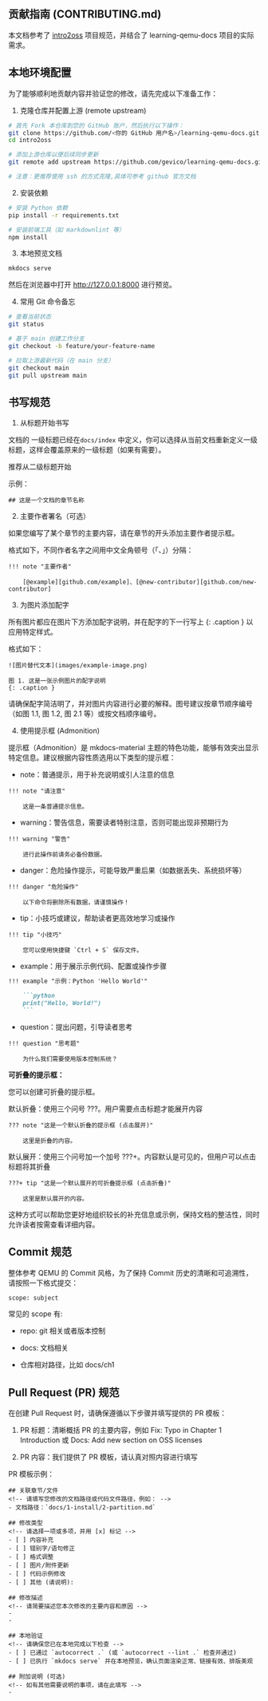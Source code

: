 ## 贡献指南 (CONTRIBUTING.md)

本文档参考了 [intro2oss][1] 项目规范，并结合了 learning-qemu-docs 项目的实际需求。

## 本地环境配置

为了能够顺利地贡献内容并验证您的修改，请先完成以下准备工作：

1. 克隆仓库并配置上游 (remote upstream)

```bash
# 首先 Fork 本仓库到您的 GitHub 账户，然后执行以下操作：
git clone https://github.com/<你的 GitHub 用户名>/learning-qemu-docs.git
cd intro2oss

# 添加上游仓库以便后续同步更新
git remote add upstream https://github.com/gevico/learning-qemu-docs.git

# 注意：更推荐使用 ssh 的方式克隆,具体可参考 github 官方文档
```

2. 安装依赖

```bash
# 安装 Python 依赖
pip install -r requirements.txt

# 安装前端工具（如 markdownlint 等）
npm install
```

3. 本地预览文档

```bash
mkdocs serve
```

然后在浏览器中打开 http://127.0.0.1:8000 进行预览。

4. 常用 Git 命令备忘

```bash
# 查看当前状态
git status

# 基于 main 创建工作分支
git checkout -b feature/your-feature-name

# 拉取上游最新代码（在 main 分支）
git checkout main
git pull upstream main
```

## 书写规范

1. 从标题开始书写

文档的 一级标题已经在`docs/index` 中定义，你可以选择从当前文档重新定义一级标题，这样会覆盖原来的一级标题（如果有需要）。

推荐从二级标题开始

示例：

```
## 这是一个文档的章节名称
```

2. 主要作者署名（可选）

如果您编写了某个章节的主要内容，请在章节的开头添加主要作者提示框。

格式如下，不同作者名字之间用中文全角顿号（「、」）分隔：

```
!!! note "主要作者"

    [@example][github.com/example]、[@new-contributor][github.com/new-contributor]
```
3. 为图片添加配字

所有图片都应在图片下方添加配字说明，并在配字的下一行写上 {: .caption } 以应用特定样式。

格式如下：

```
![图片替代文本](images/example-image.png)

图 1. 这是一张示例图片的配字说明
{: .caption }
```

请确保配字简洁明了，并对图片内容进行必要的解释。图号建议按章节顺序编号（如图 1.1, 图 1.2, 图 2.1 等）或按文档顺序编号。

4. 使用提示框 (Admonition)

提示框（Admonition）是 mkdocs-material 主题的特色功能，能够有效突出显示特定信息。建议根据内容性质选用以下类型的提示框：

- note：普通提示，用于补充说明或引人注意的信息

```
!!! note "请注意"

    这是一条普通提示信息。
```

- warning：警告信息，需要读者特别注意，否则可能出现非预期行为

```
!!! warning "警告"

    进行此操作前请务必备份数据。
```

- danger：危险操作提示，可能导致严重后果（如数据丢失、系统损坏等）

```
!!! danger "危险操作"

    以下命令将删除所有数据，请谨慎操作！
```

- tip：小技巧或建议，帮助读者更高效地学习或操作

```
!!! tip "小技巧"

    您可以使用快捷键 `Ctrl + S` 保存文件。
```

- example：用于展示示例代码、配置或操作步骤

```markdown
!!! example "示例：Python 'Hello World'"

    ```python
    print("Hello, World!")
    ```
```

- question：提出问题，引导读者思考

```
!!! question "思考题"

    为什么我们需要使用版本控制系统？
```
**可折叠的提示框：**

您可以创建可折叠的提示框。

默认折叠：使用三个问号 ???。用户需要点击标题才能展开内容

```
??? note "这是一个默认折叠的提示框 (点击展开)"

    这里是折叠的内容。
```

默认展开：使用三个问号加一个加号 ???+。内容默认是可见的，但用户可以点击标题将其折叠

```
???+ tip "这是一个默认展开的可折叠提示框 (点击折叠)"

    这里是默认展开的内容。
```

这种方式可以帮助您更好地组织较长的补充信息或示例，保持文档的整洁性，同时允许读者按需查看详细内容。

## Commit 规范

整体参考 QEMU 的 Commit 风格，为了保持 Commit 历史的清晰和可追溯性，请按照一下格式提交：

```bash
scope: subject
```

常见的 scope 有:

- repo: git 相关或者版本控制

- docs: 文档相关

- 仓库相对路径，比如 docs/ch1

## Pull Request (PR) 规范

在创建 Pull Request 时，请确保遵循以下步骤并填写提供的 PR 模板：

1. PR 标题：清晰概括 PR 的主要内容，例如 Fix: Typo in Chapter 1 Introduction 或 Docs: Add new section on OSS licenses

2. PR 内容：我们提供了 PR 模板，请认真对照内容进行填写

PR 模板示例：

```
## 关联章节/文件
<!-- 请填写您修改的文档路径或代码文件路径，例如： -->
- 文档路径：`docs/1-install/2-partition.md`

## 修改类型
<!-- 请选择一项或多项，并用 [x] 标记 -->
- [ ] 内容补充
- [ ] 错别字/语句修正
- [ ] 格式调整
- [ ] 图片/附件更新
- [ ] 代码示例修改
- [ ] 其他 (请说明):

## 修改描述
<!-- 请简要描述您本次修改的主要内容和原因 -->
-
-

## 本地验证
<!-- 请确保您已在本地完成以下检查 -->
- [ ] 已通过 `autocorrect .` (或 `autocorrect --lint .` 检查并通过)
- [ ] 已执行 `mkdocs serve` 并在本地预览，确认页面渲染正常、链接有效、排版美观

## 附加说明 (可选)
<!-- 如有其他需要说明的事项，请在此填写 -->
-
```

[1]: https://github.com/hust-open-atom-club/intro2oss
